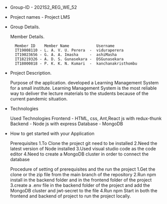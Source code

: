 - Group-ID - 2021S2_REG_WE_52

- Project names - Project LMS

- Group Details.

  Member Details.

        Member ID    Member Name            Username
        IT19008110 - L. A. V. U. Perera  -  viduraperera
        IT19023656 - G. A. A. Imasha     -  ashiMasha
        IT18219326 - A. D. S. Gunasekara -  DSGunasekara
        IT18000818 - P. K. K. N. Kumari  -  kanchanakristhombu

- Project Description.

  Purpose of the application.
  developed a Learning Management System for a small institute.
  Learning Management System is the most reliable way to deliver the lecture materials to the students because of the current pandemic situation.

- Technologies

  Used Technologies
  Frontend - HTML, css, Ant,React js with redux-thunk
  Backend - Node js with express
  Database - MongoDB

- How to get started with your Application

  Prerequisites
  1.To Clone the project git need to be installed
  2.Need the latest version of Node installed
  3.Used visual studio code as the code editor
  4.Need to create a MongoDB cluster in order to connect the database

  Procedure of setting of prerequisites and the run the project
  1.Get the clone or the zip file from the main branch of the repository
  2.Run npm install in the backend folder and in the frontend folder of the project
  3.create a .env file in the backend folder of the project and add the MongoDB cluster and jwt-secret to the file
  4.Run npm Start in both the frontend and backend of project to run the project locally.
